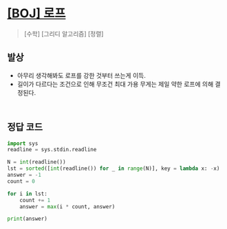 # [[BOJ] 로프](https://www.acmicpc.net/problem/2217)

> [수학] [그리디 알고리즘] [정렬]

## 발상

- 아무리 생각해봐도 로프를 강한 것부터 쓰는게 이득.
- 길이가 다르다는 조건으로 인해 무조건 최대 가용 무게는 제일 약한 로프에 의해 결정된다.

## <br>정답 코드

```python
import sys
readline = sys.stdin.readline

N = int(readline())
lst = sorted([int(readline()) for _ in range(N)], key = lambda x: -x)
answer = -1
count = 0

for i in lst:
    count += 1
    answer = max(i * count, answer)

print(answer)
```
